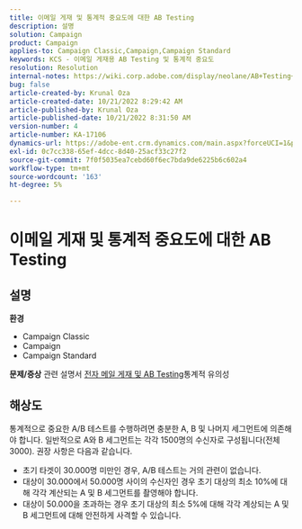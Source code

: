 ```yaml
---
title: 이메일 게재 및 통계적 중요도에 대한 AB Testing
description: 설명
solution: Campaign
product: Campaign
applies-to: Campaign Classic,Campaign,Campaign Standard
keywords: KCS - 이메일 게재용 AB Testing 및 통계적 중요도
resolution: Resolution
internal-notes: https://wiki.corp.adobe.com/display/neolane/AB+Testing+for+Email+Deliveries
bug: false
article-created-by: Krunal Oza
article-created-date: 10/21/2022 8:29:42 AM
article-published-by: Krunal Oza
article-published-date: 10/21/2022 8:31:50 AM
version-number: 4
article-number: KA-17106
dynamics-url: https://adobe-ent.crm.dynamics.com/main.aspx?forceUCI=1&pagetype=entityrecord&etn=knowledgearticle&id=fa5ed781-1a51-ed11-bba2-0022480867fb
exl-id: 0c7cc338-65ef-4dcc-8d40-25acf33c27f2
source-git-commit: 7f0f5035ea7cebd60f6ec7bda9de6225b6c602a4
workflow-type: tm+mt
source-wordcount: '163'
ht-degree: 5%

---
```


# 이메일 게재 및 통계적 중요도에 대한 AB Testing

## 설명

<b>환경</b>
- Campaign Classic
- Campaign
- Campaign Standard



<b>문제/증상</b>
관련 설명서 [전자 메일 게재 및 AB Testing](https://wiki.corp.adobe.com/display/neolane/AB+Testing+for+Email+Deliveries)통계적 유의성


## 해상도


통계적으로 중요한 A/B 테스트를 수행하려면 충분한 A, B 및 나머지 세그먼트에 의존해야 합니다. 일반적으로 A와 B 세그먼트는 각각 1500명의 수신자로 구성됩니다(전체 3000). 권장 사항은 다음과 같습니다.

- 초기 타겟이 30.000명 미만인 경우, A/B 테스트는 거의 관련이 없습니다.
- 대상이 30.000에서 50.000명 사이의 수신자인 경우 초기 대상의 최소 10%에 대해 각각 계산되는 A 및 B 세그먼트를 촬영해야 합니다.
- 대상이 50.000을 초과하는 경우 초기 대상의 최소 5%에 대해 각각 계상되는 A 및 B 세그먼트에 대해 안전하게 사격할 수 있습니다.
